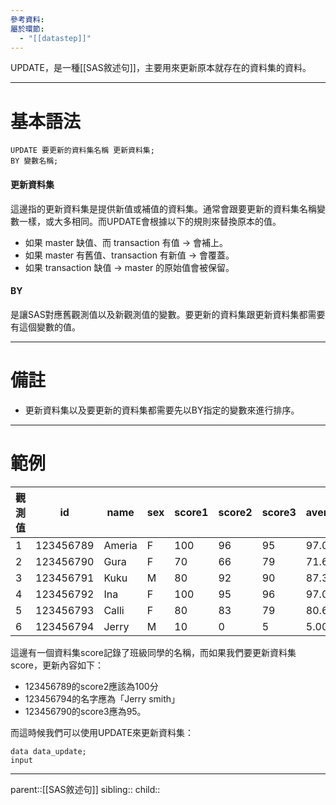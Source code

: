 ```yaml
---
參考資料: 
屬於環節:
  - "[[datastep]]"
---
```

UPDATE，是一種[[SAS敘述句]]，主要用來更新原本就存在的資料集的資料。
- - -
# 基本語法
```SAS
UPDATE 要更新的資料集名稱 更新資料集;
BY 變數名稱;
```
#### 更新資料集
這邊指的更新資料集是提供新值或補值的資料集。通常會跟要更新的資料集名稱變數一樣，或大多相同。而UPDATE會根據以下的規則來替換原本的值。

- 如果 master 缺值、而 transaction 有值 → 會補上。
- 如果 master 有舊值、transaction 有新值 → 會覆蓋。
- 如果 transaction 缺值 → master 的原始值會被保留。

#### BY
是讓SAS對應舊觀測值以及新觀測值的變數。要更新的資料集跟更新資料集都需要有這個變數的值。
- - -
# 備註
- 更新資料集以及要更新的資料集都需要先以BY指定的變數來進行排序。
- - -
# 範例

| 觀測值 | id        | name   | sex | score1 | score2 | score3 | average |
| --- | --------- | ------ | --- | ------ | ------ | ------ | ------- |
| 1   | 123456789 | Ameria | F   | 100    | 96     | 95     | 97.00   |
| 2   | 123456790 | Gura   | F   | 70     | 66     | 79     | 71.67   |
| 3   | 123456791 | Kuku   | M   | 80     | 92     | 90     | 87.33   |
| 4   | 123456792 | Ina    | F   | 100    | 95     | 96     | 97.00   |
| 5   | 123456793 | Calli  | F   | 80     | 83     | 79     | 80.67   |
| 6   | 123456794 | Jerry  | M   | 10     | 0      | 5      | 5.00    |
這邊有一個資料集score記錄了班級同學的名稱，而如果我們要更新資料集score，更新內容如下：
- 123456789的score2應該為100分
- 123456794的名字應為「Jerry smith」
- 123456790的score3應為95。

而這時候我們可以使用UPDATE來更新資料集：
```SAS
data data_update;
input
```
- - -
parent::[[SAS敘述句]]
sibling::
child::